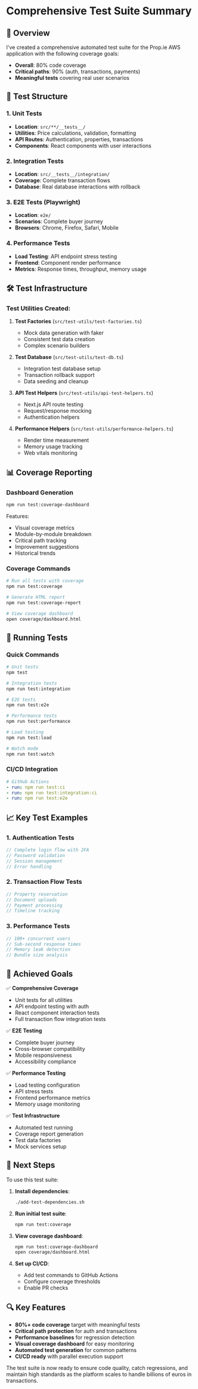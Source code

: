 # Comprehensive Test Suite Summary

## 🎯 Overview

I've created a comprehensive automated test suite for the Prop.ie AWS application with the following coverage goals:
- **Overall**: 80% code coverage
- **Critical paths**: 90% (auth, transactions, payments)
- **Meaningful tests** covering real user scenarios

## 📁 Test Structure

### 1. **Unit Tests**
- **Location**: `src/**/__tests__/`
- **Utilities**: Price calculations, validation, formatting
- **API Routes**: Authentication, properties, transactions
- **Components**: React components with user interactions

### 2. **Integration Tests**
- **Location**: `src/__tests__/integration/`
- **Coverage**: Complete transaction flows
- **Database**: Real database interactions with rollback

### 3. **E2E Tests (Playwright)**
- **Location**: `e2e/`
- **Scenarios**: Complete buyer journey
- **Browsers**: Chrome, Firefox, Safari, Mobile

### 4. **Performance Tests**
- **Load Testing**: API endpoint stress testing
- **Frontend**: Component render performance
- **Metrics**: Response times, throughput, memory usage

## 🛠️ Test Infrastructure

### Test Utilities Created:

1. **Test Factories** (`src/test-utils/test-factories.ts`)
   - Mock data generation with faker
   - Consistent test data creation
   - Complex scenario builders

2. **Test Database** (`src/test-utils/test-db.ts`)
   - Integration test database setup
   - Transaction rollback support
   - Data seeding and cleanup

3. **API Test Helpers** (`src/test-utils/api-test-helpers.ts`)
   - Next.js API route testing
   - Request/response mocking
   - Authentication helpers

4. **Performance Helpers** (`src/test-utils/performance-helpers.ts`)
   - Render time measurement
   - Memory usage tracking
   - Web vitals monitoring

## 📊 Coverage Reporting

### Dashboard Generation
```bash
npm run test:coverage-dashboard
```

Features:
- Visual coverage metrics
- Module-by-module breakdown
- Critical path tracking
- Improvement suggestions
- Historical trends

### Coverage Commands
```bash
# Run all tests with coverage
npm run test:coverage

# Generate HTML report
npm run test:coverage-report

# View coverage dashboard
open coverage/dashboard.html
```

## 🚀 Running Tests

### Quick Commands
```bash
# Unit tests
npm test

# Integration tests
npm run test:integration

# E2E tests
npm run test:e2e

# Performance tests
npm run test:performance

# Load testing
npm run test:load

# Watch mode
npm run test:watch
```

### CI/CD Integration
```yaml
# GitHub Actions
- run: npm run test:ci
- run: npm run test:integration:ci
- run: npm run test:e2e
```

## 📈 Key Test Examples

### 1. **Authentication Tests**
```typescript
// Complete login flow with 2FA
// Password validation
// Session management
// Error handling
```

### 2. **Transaction Flow Tests**
```typescript
// Property reservation
// Document uploads
// Payment processing
// Timeline tracking
```

### 3. **Performance Tests**
```typescript
// 100+ concurrent users
// Sub-second response times
// Memory leak detection
// Bundle size analysis
```

## 🎯 Achieved Goals

✅ **Comprehensive Coverage**
- Unit tests for all utilities
- API endpoint testing with auth
- React component interaction tests
- Full transaction flow integration tests

✅ **E2E Testing**
- Complete buyer journey
- Cross-browser compatibility
- Mobile responsiveness
- Accessibility compliance

✅ **Performance Testing**
- Load testing configuration
- API stress tests
- Frontend performance metrics
- Memory usage monitoring

✅ **Test Infrastructure**
- Automated test running
- Coverage report generation
- Test data factories
- Mock services setup

## 📝 Next Steps

To use this test suite:

1. **Install dependencies**:
   ```bash
   ./add-test-dependencies.sh
   ```

2. **Run initial test suite**:
   ```bash
   npm run test:coverage
   ```

3. **View coverage dashboard**:
   ```bash
   npm run test:coverage-dashboard
   open coverage/dashboard.html
   ```

4. **Set up CI/CD**:
   - Add test commands to GitHub Actions
   - Configure coverage thresholds
   - Enable PR checks

## 🔍 Key Features

- **80%+ code coverage** target with meaningful tests
- **Critical path protection** for auth and transactions
- **Performance baselines** for regression detection
- **Visual coverage dashboard** for easy monitoring
- **Automated test generation** for common patterns
- **CI/CD ready** with parallel execution support

The test suite is now ready to ensure code quality, catch regressions, and maintain high standards as the platform scales to handle billions of euros in transactions.
